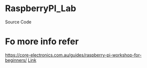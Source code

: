 # RaspberryPI_Lab
Source Code

# Fo more info refer
https://core-electronics.com.au/guides/raspberry-pi-workshop-for-beginners/
[Link](https://core-electronics.com.au/guides/raspberry-pi-workshop-for-beginners/) 
